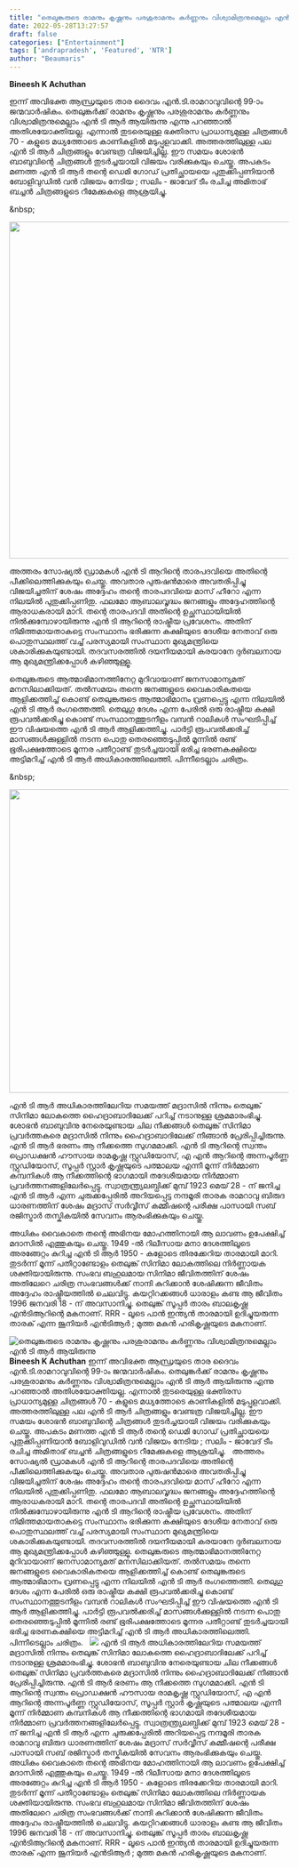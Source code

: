 ```yaml
---
title: "തെലുങ്കരുടെ രാമനും കൃഷ്ണനും പരശുരാമനും കർണ്ണനും വിശ്വാമിത്രനുമെല്ലാം എൻ ടി ആർ ആയിരുന്നു"
date: 2022-05-28T13:27:57
draft: false
categories: ["Entertainment"]
tags: ['andrapradesh', 'Featured', 'NTR']
author: "Beaumaris"
---
```


<strong>Bineesh K Achuthan</strong>

ഇന്ന് അവിഭക്ത ആന്ധ്രയുടെ താര ദൈവം എൻ.ടി.രാമറാവുവിന്റെ 99-ാം ജന്മവാർഷികം. തെലുങ്കർക്ക് രാമനും കൃഷ്ണനും പരശുരാമനും കർണ്ണനും വിശ്വാമിത്രനുമെല്ലാം എൻ ടി ആർ ആയിരുന്നു എന്നു പറഞ്ഞാൽ അതിശയോക്തിയല്ല. എന്നാൽ തുടരെയുള്ള ഭക്തിരസ പ്രാധാന്യമുള്ള ചിത്രങ്ങൾ 70 - കളുടെ മധ്യത്തോടെ കാണികളിൽ മടുപ്പുളവാക്കി. അത്തരത്തിലുള്ള പല എൻ ടി ആർ ചിത്രങ്ങളും വേണ്ടത്ര വിജയിച്ചില്ല. ഈ സമയം ശോഭൻ ബാബുവിന്റെ ചിത്രങ്ങൾ തുടർച്ചയായി വിജയം വരിക്കുകയും ചെയ്തു. അപകടം മണത്ത എൻ ടി ആർ തന്റെ ഡെമി ഗോഡ് പ്രതിച്ഛായയെ പുതുക്കിപ്പണിയാൻ ബോളിവുഡിൽ വൻ വിജയം നേടിയ ; സലിം - ജാവേദ് ടീം രചിച്ച അമിതാഭ് ബച്ചൻ ചിത്രങ്ങളുടെ റീമേക്കുകളെ ആശ്രയിച്ചു.

&amp;nbsp;

<img class="wp-image-337044 aligncenter" src="https://cdn.boolokam.com/articles/2022/05/73353220.webp" alt="" width="808" height="606" />

അത്തരം സോഷ്യൽ ഡ്രാമകൾ എൻ ടി ആറിന്റെ താരപദവിയെ അതിന്റെ പീക്കിലെത്തിക്കുകയും ചെയ്തു. അവതാര പുരുഷൻമാരെ അവതരിപ്പിച്ചു വിജയിച്ചതിന് ശേഷം അദ്ദേഹം തന്റെ താരപദവിയെ മാസ് ഹീറോ എന്ന നിലയിൽ പുതുക്കിപ്പണിതു. ഫലമോ ആബാലവൃദ്ധം ജനങ്ങളും അദ്ദേഹത്തിന്റെ ആരാധകരായി മാറി. തന്റെ താരപദവി അതിന്റെ ഉച്ഛസ്ഥായിയിൽ നിൽക്കുമ്പോഴായിരുന്നു എൻ ടി ആറിന്റെ രാഷ്ട്രീയ പ്രവേശനം. അതിന് നിമിത്തമായതാകട്ടെ സംസ്ഥാനം ഭരിക്കുന്ന കക്ഷിയുടെ ദേശീയ നേതാവ് ഒരു പൊതുസ്ഥലത്ത് വച്ച് പരസ്യമായി സംസ്ഥാന മുഖ്യമന്ത്രിയെ ശകാരിക്കുകയുണ്ടായി. തദവസരത്തിൽ ദയനീയമായി കരയാനേ ദുർബലനായ ആ മുഖ്യമന്ത്രിക്കപ്പോൾ കഴിഞ്ഞുള്ളൂ.

തെലുങ്കരുടെ ആത്മാഭിമാനത്തിനേറ്റ മുറിവായാണ് ജനസാമാന്യമത് മനസിലാക്കിയത്. തൽസമയം തന്നെ ജനങ്ങളുടെ വൈകാരികതയെ ആളിക്കത്തിച്ച് കൊണ്ട് തെലുങ്കരുടെ ആത്മാഭിമാനം വ്രണപ്പെട്ടു എന്ന നിലയിൽ എൻ ടി ആർ രംഗത്തെത്തി. തെലുഗു ദേശം എന്ന പേരിൽ ഒരു രാഷ്ട്രീയ കക്ഷി രൂപവൽക്കരിച്ചു കൊണ്ട് സംസ്ഥാനത്തുടനീളം വമ്പൻ റാലികൾ സംഘടിപ്പിച്ച് ഈ വിഷയത്തെ എൻ ടി ആർ ആളിക്കത്തിച്ചു. പാർട്ടി രൂപവൽക്കരിച്ച് മാസങ്ങൾക്കുള്ളിൽ നടന്ന പൊതു തെരഞ്ഞെടുപ്പിൽ മൂന്നിൽ രണ്ട് ഭൂരിപക്ഷത്തോടെ മൂന്നര പതീറ്റാണ്ട് തുടർച്ചയായി ഭരിച്ച ഭരണകക്ഷിയെ അട്ടിമറിച്ച് എൻ ടി ആർ അധികാരത്തിലെത്തി. പിന്നീടെല്ലാം ചരിത്രം.

&amp;nbsp;

<img class="wp-image-337045 aligncenter" src="https://cdn.boolokam.com/articles/2022/05/IIILILI.jpg" alt="" width="748" height="546" />

എൻ ടി ആർ അധികാരത്തിലേറിയ സമയത്ത് മദ്രാസിൽ നിന്നും തെലുങ്ക് സിനിമാ ലോകത്തെ ഹൈദ്രാബാദിലേക്ക് പറിച്ച് നടാനുള്ള ശ്രമമാരംഭിച്ചു. ശോഭൻ ബാബുവിനു നേരെയുണ്ടായ ചില നീക്കങ്ങൾ തെലുങ്ക് സിനിമാ പ്രവർത്തകരെ മദ്രാസിൽ നിന്നും ഹൈദ്രാബാദിലേക്ക് നീങ്ങാൻ പ്രേരിപ്പിച്ചിരുന്നു. എൻ ടി ആർ ഭരണം ആ നീക്കത്തെ സുഗമമാക്കി. എൻ ടി ആറിന്റെ സ്വന്തം പ്രൊഡക്ഷൻ ഹൗസായ രാമകൃഷ്ണ സ്റ്റുഡിയോസ്, എ എൻ ആറിന്റെ അന്നപൂർണ്ണ സ്റ്റുഡിയോസ്, സൂപ്പർ സ്റ്റാർ കൃഷ്ണയുടെ പത്മാലയ എന്നീ മൂന്ന് നിർമ്മാണ കമ്പനികൾ ആ നീക്കത്തിന്റെ ഭാഗമായി തദേശീയമായ നിർമ്മാണ പ്രവർത്തനങ്ങളിലേർപ്പെട്ടു.
സ്വാത്രന്ത്ര്യലബ്ധിക്ക് മുമ്പ് 1923 മെയ് 28 - ന് ജനിച്ച എൻ ടി ആർ എന്ന ചുരുക്കപ്പേരിൽ അറിയപ്പെട്ട നന്ദമൂരി താരക രാമറാവു ബിരുദ ധാരണത്തിന് ശേഷം മദ്രാസ് സർവ്വീസ് കമ്മീഷന്റെ പരീക്ഷ പാസായി സബ് രജിസ്ട്രാർ തസ്കികയിൽ സേവനം ആരംഭിക്കുകയും ചെയ്തു.

അധികം വൈകാതെ തന്റെ അഭിനയ മോഹത്തിനായി ആ ലാവണം ഉപേക്ഷിച്ച് മദാസിൽ എത്തുകയും ചെയ്തു. 1949 -ൽ റിലീസായ മനാ ദേശത്തിലൂടെ അരങ്ങേറ്റം കുറിച്ച എൻ ടി ആർ 1950 - കളോടെ തിരക്കേറിയ താരമായി മാറി. തുടർന്ന് മൂന്ന് പതീറ്റാണ്ടോളം തെലുങ്ക് സിനിമാ ലോകത്തിലെ നിർണ്ണായക ശക്തിയായിരുന്നു. സംഭവ ബഹുലമായ സിനിമാ ജീവിതത്തിന് ശേഷം അതിലേറെ ചരിത്ര സംഭവങ്ങൾക്ക് നാന്ദി കുറിക്കാൻ ശേഷിക്കുന്ന ജീവിതം അദ്ദേഹം രാഷ്ട്രീയത്തിൽ ചെലവിട്ടു. കയറ്റിറക്കങ്ങൾ ധാരാളം കണ്ട ആ ജീവിതം 1996 ജനവരി 18 - ന് അവസാനിച്ചു. തെലുങ്ക് സൂപ്പർ താരം ബാലകൃഷ്ണ എൻടിആറിന്റെ മകനാണ്. RRR - ലൂടെ പാൻ ഇന്ത്യൻ താരമായി ഉദിച്ചുയരുന്ന താരക് എന്ന ജൂനിയർ എൻടിആർ ; മുത്ത മകൻ ഹരികൃഷ്ണയുടെ മകനാണ്.


![തെലുങ്കരുടെ രാമനും കൃഷ്ണനും പരശുരാമനും കർണ്ണനും വിശ്വാമിത്രനുമെല്ലാം എൻ ടി ആർ ആയിരുന്നു](https://cdn.boolokam.com/articles/2022/05/73353220.webp)**Bineesh K Achuthan** ഇന്ന് അവിഭക്ത ആന്ധ്രയുടെ താര ദൈവം എൻ.ടി.രാമറാവുവിന്റെ 99-ാം ജന്മവാർഷികം. തെലുങ്കർക്ക് രാമനും കൃഷ്ണനും പരശുരാമനും കർണ്ണനും വിശ്വാമിത്രനുമെല്ലാം എൻ ടി ആർ ആയിരുന്നു എന്നു പറഞ്ഞാൽ അതിശയോക്തിയല്ല. എന്നാൽ തുടരെയുള്ള ഭക്തിരസ പ്രാധാന്യമുള്ള ചിത്രങ്ങൾ 70 - കളുടെ മധ്യത്തോടെ കാണികളിൽ മടുപ്പുളവാക്കി. അത്തരത്തിലുള്ള പല എൻ ടി ആർ ചിത്രങ്ങളും വേണ്ടത്ര വിജയിച്ചില്ല. ഈ സമയം ശോഭൻ ബാബുവിന്റെ ചിത്രങ്ങൾ തുടർച്ചയായി വിജയം വരിക്കുകയും ചെയ്തു. അപകടം മണത്ത എൻ ടി ആർ തന്റെ ഡെമി ഗോഡ് പ്രതിച്ഛായയെ പുതുക്കിപ്പണിയാൻ ബോളിവുഡിൽ വൻ വിജയം നേടിയ ; സലിം - ജാവേദ് ടീം രചിച്ച അമിതാഭ് ബച്ചൻ ചിത്രങ്ങളുടെ റീമേക്കുകളെ ആശ്രയിച്ചു. &nbsp; അത്തരം സോഷ്യൽ ഡ്രാമകൾ എൻ ടി ആറിന്റെ താരപദവിയെ അതിന്റെ പീക്കിലെത്തിക്കുകയും ചെയ്തു. അവതാര പുരുഷൻമാരെ അവതരിപ്പിച്ചു വിജയിച്ചതിന് ശേഷം അദ്ദേഹം തന്റെ താരപദവിയെ മാസ് ഹീറോ എന്ന നിലയിൽ പുതുക്കിപ്പണിതു. ഫലമോ ആബാലവൃദ്ധം ജനങ്ങളും അദ്ദേഹത്തിന്റെ ആരാധകരായി മാറി. തന്റെ താരപദവി അതിന്റെ ഉച്ഛസ്ഥായിയിൽ നിൽക്കുമ്പോഴായിരുന്നു എൻ ടി ആറിന്റെ രാഷ്ട്രീയ പ്രവേശനം. അതിന് നിമിത്തമായതാകട്ടെ സംസ്ഥാനം ഭരിക്കുന്ന കക്ഷിയുടെ ദേശീയ നേതാവ് ഒരു പൊതുസ്ഥലത്ത് വച്ച് പരസ്യമായി സംസ്ഥാന മുഖ്യമന്ത്രിയെ ശകാരിക്കുകയുണ്ടായി. തദവസരത്തിൽ ദയനീയമായി കരയാനേ ദുർബലനായ ആ മുഖ്യമന്ത്രിക്കപ്പോൾ കഴിഞ്ഞുള്ളൂ. തെലുങ്കരുടെ ആത്മാഭിമാനത്തിനേറ്റ മുറിവായാണ് ജനസാമാന്യമത് മനസിലാക്കിയത്. തൽസമയം തന്നെ ജനങ്ങളുടെ വൈകാരികതയെ ആളിക്കത്തിച്ച് കൊണ്ട് തെലുങ്കരുടെ ആത്മാഭിമാനം വ്രണപ്പെട്ടു എന്ന നിലയിൽ എൻ ടി ആർ രംഗത്തെത്തി. തെലുഗു ദേശം എന്ന പേരിൽ ഒരു രാഷ്ട്രീയ കക്ഷി രൂപവൽക്കരിച്ചു കൊണ്ട് സംസ്ഥാനത്തുടനീളം വമ്പൻ റാലികൾ സംഘടിപ്പിച്ച് ഈ വിഷയത്തെ എൻ ടി ആർ ആളിക്കത്തിച്ചു. പാർട്ടി രൂപവൽക്കരിച്ച് മാസങ്ങൾക്കുള്ളിൽ നടന്ന പൊതു തെരഞ്ഞെടുപ്പിൽ മൂന്നിൽ രണ്ട് ഭൂരിപക്ഷത്തോടെ മൂന്നര പതീറ്റാണ്ട് തുടർച്ചയായി ഭരിച്ച ഭരണകക്ഷിയെ അട്ടിമറിച്ച് എൻ ടി ആർ അധികാരത്തിലെത്തി. പിന്നീടെല്ലാം ചരിത്രം. &nbsp; ![](https://cdn.boolokam.com/articles/2022/05/IIILILI.jpg) എൻ ടി ആർ അധികാരത്തിലേറിയ സമയത്ത് മദ്രാസിൽ നിന്നും തെലുങ്ക് സിനിമാ ലോകത്തെ ഹൈദ്രാബാദിലേക്ക് പറിച്ച് നടാനുള്ള ശ്രമമാരംഭിച്ചു. ശോഭൻ ബാബുവിനു നേരെയുണ്ടായ ചില നീക്കങ്ങൾ തെലുങ്ക് സിനിമാ പ്രവർത്തകരെ മദ്രാസിൽ നിന്നും ഹൈദ്രാബാദിലേക്ക് നീങ്ങാൻ പ്രേരിപ്പിച്ചിരുന്നു. എൻ ടി ആർ ഭരണം ആ നീക്കത്തെ സുഗമമാക്കി. എൻ ടി ആറിന്റെ സ്വന്തം പ്രൊഡക്ഷൻ ഹൗസായ രാമകൃഷ്ണ സ്റ്റുഡിയോസ്, എ എൻ ആറിന്റെ അന്നപൂർണ്ണ സ്റ്റുഡിയോസ്, സൂപ്പർ സ്റ്റാർ കൃഷ്ണയുടെ പത്മാലയ എന്നീ മൂന്ന് നിർമ്മാണ കമ്പനികൾ ആ നീക്കത്തിന്റെ ഭാഗമായി തദേശീയമായ നിർമ്മാണ പ്രവർത്തനങ്ങളിലേർപ്പെട്ടു. സ്വാത്രന്ത്ര്യലബ്ധിക്ക് മുമ്പ് 1923 മെയ് 28 - ന് ജനിച്ച എൻ ടി ആർ എന്ന ചുരുക്കപ്പേരിൽ അറിയപ്പെട്ട നന്ദമൂരി താരക രാമറാവു ബിരുദ ധാരണത്തിന് ശേഷം മദ്രാസ് സർവ്വീസ് കമ്മീഷന്റെ പരീക്ഷ പാസായി സബ് രജിസ്ട്രാർ തസ്കികയിൽ സേവനം ആരംഭിക്കുകയും ചെയ്തു. അധികം വൈകാതെ തന്റെ അഭിനയ മോഹത്തിനായി ആ ലാവണം ഉപേക്ഷിച്ച് മദാസിൽ എത്തുകയും ചെയ്തു. 1949 -ൽ റിലീസായ മനാ ദേശത്തിലൂടെ അരങ്ങേറ്റം കുറിച്ച എൻ ടി ആർ 1950 - കളോടെ തിരക്കേറിയ താരമായി മാറി. തുടർന്ന് മൂന്ന് പതീറ്റാണ്ടോളം തെലുങ്ക് സിനിമാ ലോകത്തിലെ നിർണ്ണായക ശക്തിയായിരുന്നു. സംഭവ ബഹുലമായ സിനിമാ ജീവിതത്തിന് ശേഷം അതിലേറെ ചരിത്ര സംഭവങ്ങൾക്ക് നാന്ദി കുറിക്കാൻ ശേഷിക്കുന്ന ജീവിതം അദ്ദേഹം രാഷ്ട്രീയത്തിൽ ചെലവിട്ടു. കയറ്റിറക്കങ്ങൾ ധാരാളം കണ്ട ആ ജീവിതം 1996 ജനവരി 18 - ന് അവസാനിച്ചു. തെലുങ്ക് സൂപ്പർ താരം ബാലകൃഷ്ണ എൻടിആറിന്റെ മകനാണ്. RRR - ലൂടെ പാൻ ഇന്ത്യൻ താരമായി ഉദിച്ചുയരുന്ന താരക് എന്ന ജൂനിയർ എൻടിആർ ; മുത്ത മകൻ ഹരികൃഷ്ണയുടെ മകനാണ്.
